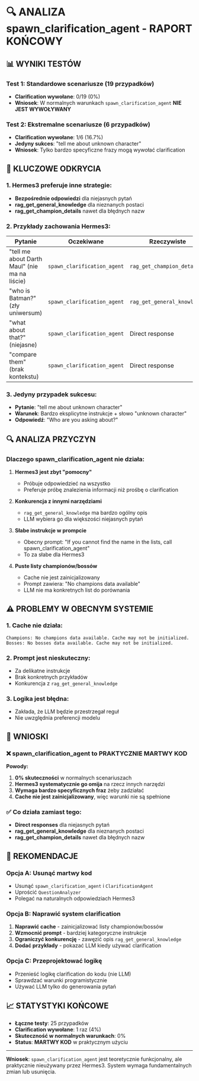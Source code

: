 # 🔍 ANALIZA spawn_clarification_agent - RAPORT KOŃCOWY

## 📊 **WYNIKI TESTÓW**

### **Test 1: Standardowe scenariusze (19 przypadków)**

- **Clarification wywołane**: 0/19 (0%)
- **Wniosek**: W normalnych warunkach `spawn_clarification_agent` **NIE JEST WYWOŁYWANY**

### **Test 2: Ekstremalne scenariusze (6 przypadków)**

- **Clarification wywołane**: 1/6 (16.7%)
- **Jedyny sukces**: "tell me about unknown character"
- **Wniosek**: Tylko bardzo specyficzne frazy mogą wywołać clarification

## 🎯 **KLUCZOWE ODKRYCIA**

### **1. Hermes3 preferuje inne strategie:**

- **Bezpośrednie odpowiedzi** dla niejasnych pytań
- **rag_get_general_knowledge** dla nieznanych postaci
- **rag_get_champion_details** nawet dla błędnych nazw

### **2. Przykłady zachowania Hermes3:**

| Pytanie                                       | Oczekiwane                  | Rzeczywiste                 |
| --------------------------------------------- | --------------------------- | --------------------------- |
| "tell me about Darth Maul" (nie ma na liście) | `spawn_clarification_agent` | `rag_get_champion_details`  |
| "who is Batman?" (zły uniwersum)              | `spawn_clarification_agent` | `rag_get_general_knowledge` |
| "what about that?" (niejasne)                 | `spawn_clarification_agent` | Direct response             |
| "compare them" (brak kontekstu)               | `spawn_clarification_agent` | Direct response             |

### **3. Jedyny przypadek sukcesu:**

- **Pytanie**: "tell me about unknown character"
- **Warunek**: Bardzo eksplicytne instrukcje + słowo "unknown character"
- **Odpowiedź**: "Who are you asking about?"

## 🔍 **ANALIZA PRZYCZYN**

### **Dlaczego spawn_clarification_agent nie działa:**

1. **Hermes3 jest zbyt "pomocny"**

   - Próbuje odpowiedzieć na wszystko
   - Preferuje próbę znalezienia informacji niż prośbę o clarification

2. **Konkurencja z innymi narzędziami**

   - `rag_get_general_knowledge` ma bardzo ogólny opis
   - LLM wybiera go dla większości niejasnych pytań

3. **Słabe instrukcje w prompcie**

   - Obecny prompt: "If you cannot find the name in the lists, call spawn_clarification_agent"
   - To za słabe dla Hermes3

4. **Puste listy championów/bossów**
   - Cache nie jest zainicjalizowany
   - Prompt zawiera: "No champions data available"
   - LLM nie ma konkretnych list do porównania

## ⚠️ **PROBLEMY W OBECNYM SYSTEMIE**

### **1. Cache nie działa:**

```
Champions: No champions data available. Cache may not be initialized.
Bosses: No bosses data available. Cache may not be initialized.
```

### **2. Prompt jest nieskuteczny:**

- Za delikatne instrukcje
- Brak konkretnych przykładów
- Konkurencja z `rag_get_general_knowledge`

### **3. Logika jest błędna:**

- Zakłada, że LLM będzie przestrzegał reguł
- Nie uwzględnia preferencji modelu

## 🎯 **WNIOSKI**

### **❌ spawn_clarification_agent to PRAKTYCZNIE MARTWY KOD**

**Powody:**

1. **0% skuteczności** w normalnych scenariuszach
2. **Hermes3 systematycznie go omija** na rzecz innych narzędzi
3. **Wymaga bardzo specyficznych fraz** żeby zadziałać
4. **Cache nie jest zainicjalizowany**, więc warunki nie są spełnione

### **✅ Co działa zamiast tego:**

- **Direct responses** dla niejasnych pytań
- **rag_get_general_knowledge** dla nieznanych postaci
- **rag_get_champion_details** nawet dla błędnych nazw

## 🔧 **REKOMENDACJE**

### **Opcja A: Usunąć martwy kod**

- Usunąć `spawn_clarification_agent` i `ClarificationAgent`
- Uprościć `QuestionAnalyzer`
- Polegać na naturalnych odpowiedziach Hermes3

### **Opcja B: Naprawić system clarification**

1. **Naprawić cache** - zainicjalizować listy championów/bossów
2. **Wzmocnić prompt** - bardziej kategoryczne instrukcje
3. **Ograniczyć konkurencję** - zawęzić opis `rag_get_general_knowledge`
4. **Dodać przykłady** - pokazać LLM kiedy używać clarification

### **Opcja C: Przeprojektować logikę**

- Przenieść logikę clarification do kodu (nie LLM)
- Sprawdzać warunki programistycznie
- Używać LLM tylko do generowania pytań

## 📈 **STATYSTYKI KOŃCOWE**

- **Łączne testy**: 25 przypadków
- **Clarification wywołane**: 1 raz (4%)
- **Skuteczność w normalnych warunkach**: 0%
- **Status**: **MARTWY KOD** w praktycznym użyciu

---

**Wniosek**: `spawn_clarification_agent` jest teoretycznie funkcjonalny, ale praktycznie nieużywany przez Hermes3. System wymaga fundamentalnych zmian lub usunięcia.
